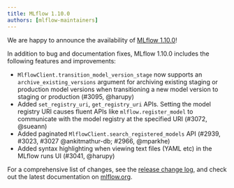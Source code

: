 ```yaml
---
title: MLflow 1.10.0
authors: [mlflow-maintainers]
---
```


We are happy to announce the availability of [MLflow 1.10.0](https://github.com/mlflow/mlflow/releases/tag/v1.10.0)!

In addition to bug and documentation fixes, MLflow 1.10.0 includes the following features and improvements:

- `MlflowClient.transition_model_version_stage` now supports an
  `archive_existing_versions` argument for archiving existing staging or production model
  versions when transitioning a new model version to staging or production (#3095, @harupy)
- Added `set_registry_uri`, `get_registry_uri` APIs. Setting the model registry URI causes
  fluent APIs like `mlflow.register_model` to communicate with the model registry at the specified
  URI (#3072, @sueann)
- Added paginated `MlflowClient.search_registered_models` API (#2939, #3023, #3027 @ankitmathur-db; #2966, @mparkhe)
- Added syntax highlighting when viewing text files (YAML etc) in the MLflow runs UI (#3041, @harupy)

For a comprehensive list of changes, see the [release change log](https://github.com/mlflow/mlflow/releases/tag/v1.10.0), and check out the latest documentation on [mlflow.org](http://mlflow.org/).
